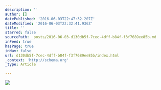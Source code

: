```yaml
---
description: ''
author: []
datePublished: '2016-06-03T22:47:32.207Z'
dateModified: '2016-06-03T22:32:41.936Z'
title: ''
starred: false
sourcePath: _posts/2016-06-03-d130db5f-7cec-4dff-b84f-f3f7689ee85b.md
inFeed: true
hasPage: true
inNav: false
url: d130db5f-7cec-4dff-b84f-f3f7689ee85b/index.html
_context: 'http://schema.org'
_type: Article

---
```

![](https://the-grid-user-content.s3-us-west-2.amazonaws.com/66934c9c-db43-4be9-a279-4e4109275aa7.jpg)